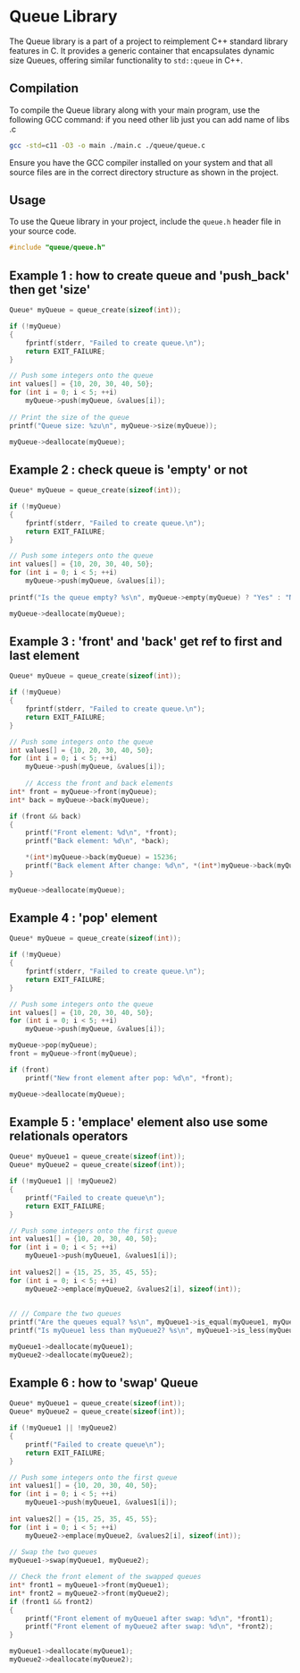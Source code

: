 
# Queue Library

The Queue library is a part of a project to reimplement C++ standard library features in C. It provides a generic container that encapsulates dynamic size Queues, offering similar functionality to `std::queue` in C++.

## Compilation

To compile the Queue library along with your main program, use the following GCC command:
if you need other lib just you can add name of libs .c 

```bash
gcc -std=c11 -O3 -o main ./main.c ./queue/queue.c 
```

Ensure you have the GCC compiler installed on your system and that all source files are in the correct directory structure as shown in the project.

## Usage

To use the Queue library in your project, include the `queue.h` header file in your source code.

```c
#include "queue/queue.h"
```

## Example 1 : how to create queue and 'push_back' then get 'size'

```c
Queue* myQueue = queue_create(sizeof(int));

if (!myQueue) 
{
    fprintf(stderr, "Failed to create queue.\n");
    return EXIT_FAILURE;
}

// Push some integers onto the queue
int values[] = {10, 20, 30, 40, 50};
for (int i = 0; i < 5; ++i) 
    myQueue->push(myQueue, &values[i]);
    
// Print the size of the queue
printf("Queue size: %zu\n", myQueue->size(myQueue));

myQueue->deallocate(myQueue);

```

## Example 2 : check queue is 'empty' or not

```c
Queue* myQueue = queue_create(sizeof(int));

if (!myQueue) 
{
    fprintf(stderr, "Failed to create queue.\n");
    return EXIT_FAILURE;
}

// Push some integers onto the queue
int values[] = {10, 20, 30, 40, 50};
for (int i = 0; i < 5; ++i) 
    myQueue->push(myQueue, &values[i]);
    
printf("Is the queue empty? %s\n", myQueue->empty(myQueue) ? "Yes" : "No");

myQueue->deallocate(myQueue);

```

## Example 3 : 'front' and 'back' get ref to first and last element

```c
Queue* myQueue = queue_create(sizeof(int));

if (!myQueue) 
{
    fprintf(stderr, "Failed to create queue.\n");
    return EXIT_FAILURE;
}

// Push some integers onto the queue
int values[] = {10, 20, 30, 40, 50};
for (int i = 0; i < 5; ++i) 
    myQueue->push(myQueue, &values[i]);
    
    // Access the front and back elements
int* front = myQueue->front(myQueue);
int* back = myQueue->back(myQueue);

if (front && back) 
{
    printf("Front element: %d\n", *front);
    printf("Back element: %d\n", *back);

    *(int*)myQueue->back(myQueue) = 15236;
    printf("Back element After change: %d\n", *(int*)myQueue->back(myQueue));
}

myQueue->deallocate(myQueue);

```

## Example 4 : 'pop' element

```c
Queue* myQueue = queue_create(sizeof(int));

if (!myQueue) 
{
    fprintf(stderr, "Failed to create queue.\n");
    return EXIT_FAILURE;
}

// Push some integers onto the queue
int values[] = {10, 20, 30, 40, 50};
for (int i = 0; i < 5; ++i) 
    myQueue->push(myQueue, &values[i]);

myQueue->pop(myQueue);
front = myQueue->front(myQueue);

if (front) 
    printf("New front element after pop: %d\n", *front);

myQueue->deallocate(myQueue);

```

## Example 5 : 'emplace' element also use some relationals operators

```c
Queue* myQueue1 = queue_create(sizeof(int));
Queue* myQueue2 = queue_create(sizeof(int));

if (!myQueue1 || !myQueue2) 
{
    printf("Failed to create queue\n");
    return EXIT_FAILURE;
}

// Push some integers onto the first queue
int values1[] = {10, 20, 30, 40, 50};
for (int i = 0; i < 5; ++i) 
    myQueue1->push(myQueue1, &values1[i]);
    
int values2[] = {15, 25, 35, 45, 55};
for (int i = 0; i < 5; ++i) 
    myQueue2->emplace(myQueue2, &values2[i], sizeof(int));
    
    
// // Compare the two queues
printf("Are the queues equal? %s\n", myQueue1->is_equal(myQueue1, myQueue2) ? "Yes" : "No");
printf("Is myQueue1 less than myQueue2? %s\n", myQueue1->is_less(myQueue1, myQueue2) ? "Yes" : "No");

myQueue1->deallocate(myQueue1);
myQueue2->deallocate(myQueue2);
```

## Example 6 : how to 'swap' Queue

```c
Queue* myQueue1 = queue_create(sizeof(int));
Queue* myQueue2 = queue_create(sizeof(int));

if (!myQueue1 || !myQueue2) 
{
    printf("Failed to create queue\n");
    return EXIT_FAILURE;
}

// Push some integers onto the first queue
int values1[] = {10, 20, 30, 40, 50};
for (int i = 0; i < 5; ++i) 
    myQueue1->push(myQueue1, &values1[i]);
    
int values2[] = {15, 25, 35, 45, 55};
for (int i = 0; i < 5; ++i) 
    myQueue2->emplace(myQueue2, &values2[i], sizeof(int));
    
// Swap the two queues
myQueue1->swap(myQueue1, myQueue2);

// Check the front element of the swapped queues
int* front1 = myQueue1->front(myQueue1);
int* front2 = myQueue2->front(myQueue2);
if (front1 && front2) 
{
    printf("Front element of myQueue1 after swap: %d\n", *front1);
    printf("Front element of myQueue2 after swap: %d\n", *front2);
}

myQueue1->deallocate(myQueue1);
myQueue2->deallocate(myQueue2);

```